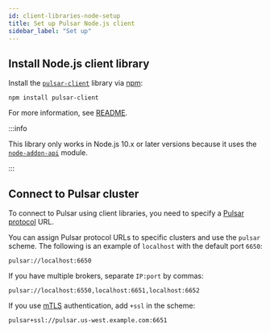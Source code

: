 ```yaml
---
id: client-libraries-node-setup
title: Set up Pulsar Node.js client
sidebar_label: "Set up"
---
```


## Install Node.js client library

Install the [`pulsar-client`](https://www.npmjs.com/package/pulsar-client) library via [npm](https://www.npmjs.com/):

```shell
npm install pulsar-client
```

For more information, see [README](https://github.com/apache/pulsar-client-node/blob/master/README.md).

:::info

This library only works in Node.js 10.x or later versions because it uses the [`node-addon-api`](https://github.com/nodejs/node-addon-api) module.

:::

## Connect to Pulsar cluster

To connect to Pulsar using client libraries, you need to specify a [Pulsar protocol](developing-binary-protocol.md) URL.

You can assign Pulsar protocol URLs to specific clusters and use the `pulsar` scheme. The following is an example of `localhost` with the default port `6650`:

```http
pulsar://localhost:6650
```

If you have multiple brokers, separate `IP:port` by commas:

```http
pulsar://localhost:6550,localhost:6651,localhost:6652
```

If you use [mTLS](security-tls-authentication.md) authentication, add `+ssl` in the scheme:

```http
pulsar+ssl://pulsar.us-west.example.com:6651
```